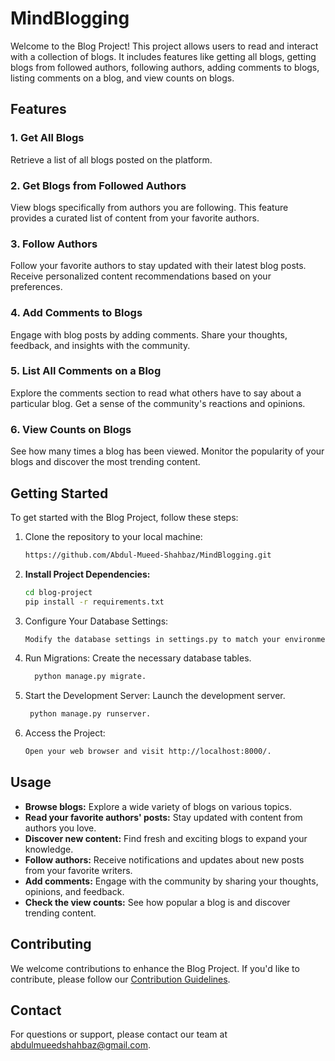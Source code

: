 # MindBlogging

Welcome to the Blog Project! This project allows users to read and interact with a collection of blogs. It includes features like getting all blogs, getting blogs from followed authors, following authors, adding comments to blogs, listing comments on a blog, and view counts on blogs.

## Features

### 1. Get All Blogs

Retrieve a list of all blogs posted on the platform.

### 2. Get Blogs from Followed Authors

View blogs specifically from authors you are following. This feature provides a curated list of content from your favorite authors.

### 3. Follow Authors

Follow your favorite authors to stay updated with their latest blog posts. Receive personalized content recommendations based on your preferences.

### 4. Add Comments to Blogs

Engage with blog posts by adding comments. Share your thoughts, feedback, and insights with the community.

### 5. List All Comments on a Blog

Explore the comments section to read what others have to say about a particular blog. Get a sense of the community's reactions and opinions.

### 6. View Counts on Blogs

See how many times a blog has been viewed. Monitor the popularity of your blogs and discover the most trending content.

## Getting Started

To get started with the Blog Project, follow these steps:

1. Clone the repository to your local machine:
   ```bash
   https://github.com/Abdul-Mueed-Shahbaz/MindBlogging.git
   
2. **Install Project Dependencies:**

   ```bash
   cd blog-project
   pip install -r requirements.txt
3. Configure Your Database Settings:
   ```bash
   Modify the database settings in settings.py to match your environment.
   
4. Run Migrations: Create the necessary database tables.
   ```bash
     python manage.py migrate.
   
5. Start the Development Server: Launch the development server.
   ```bash
    python manage.py runserver.

6. Access the Project:
   ```bash
   Open your web browser and visit http://localhost:8000/.
   
## Usage

- **Browse blogs:** Explore a wide variety of blogs on various topics.
- **Read your favorite authors' posts:** Stay updated with content from authors you love.
- **Discover new content:** Find fresh and exciting blogs to expand your knowledge.
- **Follow authors:** Receive notifications and updates about new posts from your favorite writers.
- **Add comments:** Engage with the community by sharing your thoughts, opinions, and feedback.
- **Check the view counts:** See how popular a blog is and discover trending content.

## Contributing

We welcome contributions to enhance the Blog Project. If you'd like to contribute, please follow our [Contribution Guidelines](CONTRIBUTING.md).

## Contact

For questions or support, please contact our team at [abdulmueedshahbaz@gmail.com](mailto:abdulmueedshahbaz@gmail.com).

